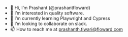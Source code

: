 - 👋 Hi, I’m Prashant (@prashantfloward)
- 👀 I’m interested in quality software.
- 🌱 I’m currently learning Playwright and Cypress
- 💞️ I’m looking to collaborate on slack.
- 📫 How to reach me at prashanth.tiwari@floward.com

<!---
prashantfloward/prashantfloward is a ✨ special ✨ repository because its `README.md` (this file) appears on your GitHub profile.
You can click the Preview link to take a look at your changes.
--->
